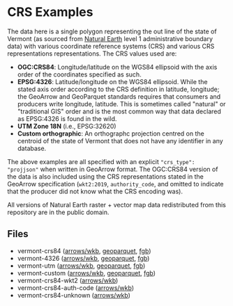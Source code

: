 
# CRS Examples

The data here is a single polygon representing the out line of the state of Vermont (as sourced from [Natural Earth](https://www.naturalearthdata.com/) level 1 administrative boundary data) with various coordinate reference systems (CRS) and various CRS representations representations. The CRS values used are:

- **OGC:CRS84**: Longitude/latitude on the WGS84 ellipsoid with the axis order of the coordinates specified as such.
- **EPSG:4326**: Latitude/longitude on the WGS84 ellipsoid. While the stated axis order according to the CRS definition in latitude, longitude; the GeoArrow and GeoParquet standards requires that consumers and producers write longitude, latitude. This is sometimes called "natural" or "traditional GIS" order and is the most common way that data declared as EPSG:4326 is found in the wild.
- **UTM Zone 18N** (i.e., EPSG:32620)
- **Custom orthographic**: An orthographc projection centred on the centroid of the state of Vermont that does not have any identifier in any database.

The above examples are all specified with an explicit `"crs_type": "projjson"` when written in GeoArrow format. The OGC:CRS84 version of the data is also included using the CRS representations stated in the GeoArrow specification (`wkt2:2019`, `authority_code`, and omitted to indicate that the producer did not know what the CRS encoding was).

All versions of Natural Earth raster + vector map data redistributed from this repository are in the public domain.

<!-- begin file listing -->


## Files

- vermont-crs84 ([arrows/wkb](https://raw.githubusercontent.com/geoarrow/geoarrow-data/v0.2.0-rc1/example-crs/files/example-crs_vermont-crs84_wkb.arrows), [geoparquet](https://raw.githubusercontent.com/geoarrow/geoarrow-data/v0.2.0-rc1/example-crs/files/example-crs_vermont-crs84.parquet), [fgb](https://raw.githubusercontent.com/geoarrow/geoarrow-data/v0.2.0-rc1/example-crs/files/example-crs_vermont-crs84.fgb))
- vermont-4326 ([arrows/wkb](https://raw.githubusercontent.com/geoarrow/geoarrow-data/v0.2.0-rc1/example-crs/files/example-crs_vermont-4326_wkb.arrows), [geoparquet](https://raw.githubusercontent.com/geoarrow/geoarrow-data/v0.2.0-rc1/example-crs/files/example-crs_vermont-4326.parquet), [fgb](https://raw.githubusercontent.com/geoarrow/geoarrow-data/v0.2.0-rc1/example-crs/files/example-crs_vermont-4326.fgb))
- vermont-utm ([arrows/wkb](https://raw.githubusercontent.com/geoarrow/geoarrow-data/v0.2.0-rc1/example-crs/files/example-crs_vermont-utm_wkb.arrows), [geoparquet](https://raw.githubusercontent.com/geoarrow/geoarrow-data/v0.2.0-rc1/example-crs/files/example-crs_vermont-utm.parquet), [fgb](https://raw.githubusercontent.com/geoarrow/geoarrow-data/v0.2.0-rc1/example-crs/files/example-crs_vermont-utm.fgb))
- vermont-custom ([arrows/wkb](https://raw.githubusercontent.com/geoarrow/geoarrow-data/v0.2.0-rc1/example-crs/files/example-crs_vermont-custom_wkb.arrows), [geoparquet](https://raw.githubusercontent.com/geoarrow/geoarrow-data/v0.2.0-rc1/example-crs/files/example-crs_vermont-custom.parquet), [fgb](https://raw.githubusercontent.com/geoarrow/geoarrow-data/v0.2.0-rc1/example-crs/files/example-crs_vermont-custom.fgb))
- vermont-crs84-wkt2 ([arrows/wkb](https://raw.githubusercontent.com/geoarrow/geoarrow-data/v0.2.0-rc1/example-crs/files/example-crs_vermont-crs84-wkt2_wkb.arrows))
- vermont-crs84-auth-code ([arrows/wkb](https://raw.githubusercontent.com/geoarrow/geoarrow-data/v0.2.0-rc1/example-crs/files/example-crs_vermont-crs84-auth-code_wkb.arrows))
- vermont-crs84-unknown ([arrows/wkb](https://raw.githubusercontent.com/geoarrow/geoarrow-data/v0.2.0-rc1/example-crs/files/example-crs_vermont-crs84-unknown_wkb.arrows))
